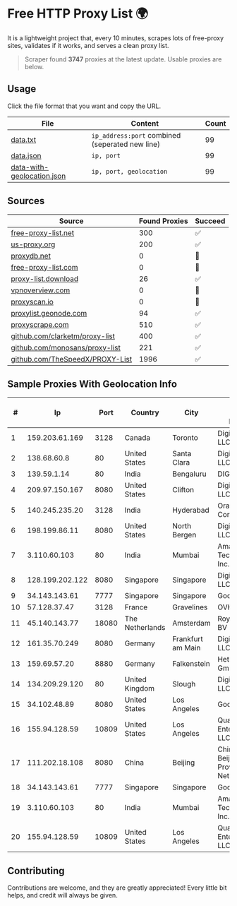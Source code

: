 
# Free HTTP Proxy List 🌍

It is a lightweight project that, every 10 minutes, scrapes lots of free-proxy sites, validates if it works, and serves a clean proxy list.


> Scraper found **3747** proxies at the latest update. Usable proxies are below.

## Usage

Click the file format that you want and copy the URL.


|File|Content|Count|
|----|-------|-----|
|[data.txt](https://raw.githubusercontent.com/themiralay/Proxy-List-World/master/data.txt)|`ip_address:port` combined (seperated new line)|99|
|[data.json](https://raw.githubusercontent.com/themiralay/Proxy-List-World/master/data.json)|`ip, port`|99|
|[data-with-geolocation.json](https://raw.githubusercontent.com/themiralay/Proxy-List-World/master/data-with-geolocation.json)|`ip, port, geolocation`|99|

## Sources

|Source|Found Proxies|Succeed|
|------|-------------|-------|
|[free-proxy-list.net](https://free-proxy-list.net)|300|✅|
|[us-proxy.org](https://www.us-proxy.org)|200|✅|
|[proxydb.net](http://proxydb.net)|0|🚫|
|[free-proxy-list.com](https://free-proxy-list.com/?page=&port=&type%5B%5D=http&type%5B%5D=https&up_time=0&search=Search)|0|🚫|
|[proxy-list.download](https://www.proxy-list.download/HTTP)|26|✅|
|[vpnoverview.com](https://vpnoverview.com/privacy/anonymous-browsing/free-proxy-servers)|0|🚫|
|[proxyscan.io](https://www.proxyscan.io)|0|🚫|
|[proxylist.geonode.com](https://proxylist.geonode.com/api/proxy-list?limit=300&page=1&sort_by=lastChecked&sort_type=desc&protocols=http,https)|94|✅|
|[proxyscrape.com](https://api.proxyscrape.com/v2/?request=displayproxies&protocol=http&timeout=10000&country=all&ssl=all&anonymity=all)|510|✅|
|[github.com/clarketm/proxy-list](https://raw.githubusercontent.com/clarketm/proxy-list/master/proxy-list-raw.txt)|400|✅|
|[github.com/monosans/proxy-list](https://raw.githubusercontent.com/monosans/proxy-list/main/proxies/http.txt)|221|✅|
|[github.com/TheSpeedX/PROXY-List](https://raw.githubusercontent.com/TheSpeedX/PROXY-List/master/http.txt)|1996|✅|


## Sample Proxies With Geolocation Info

|#|Ip|Port|Country|City|Internet Service Provider|
|-|--|----|-------|----|-------------------------|
|1|159.203.61.169|3128|Canada|Toronto|DigitalOcean, LLC|
|2|138.68.60.8|80|United States|Santa Clara|DigitalOcean, LLC|
|3|139.59.1.14|80|India|Bengaluru|DIGITALOCEAN|
|4|209.97.150.167|8080|United States|Clifton|DigitalOcean, LLC|
|5|140.245.235.20|3128|India|Hyderabad|Oracle Corporation|
|6|198.199.86.11|8080|United States|North Bergen|DigitalOcean, LLC|
|7|3.110.60.103|80|India|Mumbai|Amazon Technologies Inc.|
|8|128.199.202.122|8080|Singapore|Singapore|DigitalOcean, LLC|
|9|34.143.143.61|7777|Singapore|Singapore|Google LLC|
|10|57.128.37.47|3128|France|Gravelines|OVH SAS|
|11|45.140.143.77|18080|The Netherlands|Amsterdam|RoyaleHosting BV|
|12|161.35.70.249|8080|Germany|Frankfurt am Main|DigitalOcean, LLC|
|13|159.69.57.20|8880|Germany|Falkenstein|Hetzner Online GmbH|
|14|134.209.29.120|80|United Kingdom|Slough|DigitalOcean, LLC|
|15|34.102.48.89|8080|United States|Los Angeles|Google LLC|
|16|155.94.128.59|10809|United States|Los Angeles|QuadraNet Enterprises LLC|
|17|111.202.18.108|8080|China|Beijing|China Unicom Beijing Province Network|
|18|34.143.143.61|7777|Singapore|Singapore|Google LLC|
|19|3.110.60.103|80|India|Mumbai|Amazon Technologies Inc.|
|20|155.94.128.59|10809|United States|Los Angeles|QuadraNet Enterprises LLC|



## Contributing

Contributions are welcome, and they are greatly appreciated! Every
little bit helps, and credit will always be given.

